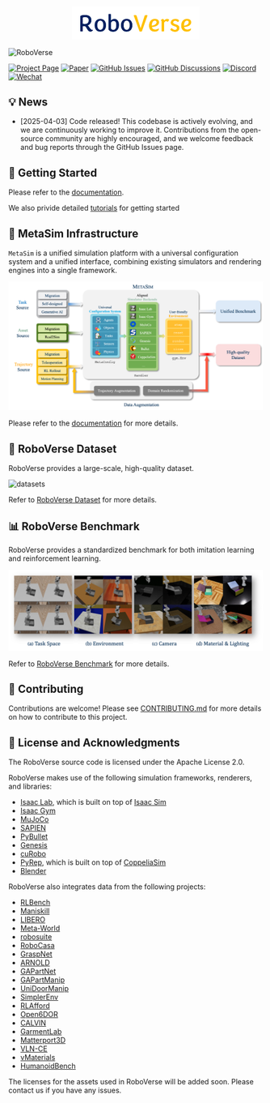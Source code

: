 <p align="center">
  <img src="docs/source/_static/RoboVerse86.22.svg" width="50%" alt="RoboVerse">
</p>

![RoboVerse](docs/source/metasim/images/tea.jpg)


[![Project Page](https://img.shields.io/badge/page-wiki-blue)](https://roboverse.wiki)
[![Paper](https://img.shields.io/badge/paper-pdf-red)]([https://arxiv.org/abs/2504.01543](https://t.co/3r4WeRcf1O))
[![GitHub Issues](https://img.shields.io/github/issues/RoboVerseOrg/RoboVerse)](https://github.com/RoboVerseOrg/RoboVerse/issues)
[![GitHub Discussions](https://img.shields.io/github/discussions/RoboVerseOrg/RoboVerse)](https://github.com/RoboVerseOrg/RoboVerse/discussions)
[![Discord](https://img.shields.io/discord/1356345436927168552?logo=discord)](https://discord.gg/dk8sxFGz)
[![Wechat](https://img.shields.io/badge/wechat-qr_code-green)](docs/source/_static/wechat.jpg)

## 💡 News
- [2025-04-03] Code released! This codebase is actively evolving, and we are continuously working to improve it. Contributions from the open-source community are highly encouraged, and we welcome feedback and bug reports through the GitHub Issues page.

## 👶 Getting Started

Please refer to the [documentation](https://roboverse.wiki/metasim/#).

We also privide detailed [tutorials](https://roboverse.wiki/metasim/get_started/quick_start/0_static_scene) for getting started

## 🔧 MetaSim Infrastructure

`MetaSim` is a unified simulation platform with a universal configuration system and a unified interface, combining existing simulators and rendering engines into a single framework.

![metasim](docs/source/_static/metasim.png)

Please refer to the [documentation](https://roboverse.wiki/metasim/#) for more details.

## 📑 RoboVerse Dataset
RoboVerse provides a large-scale, high-quality dataset.

![datasets](docs/source/_static/datasets.png)

Refer to [RoboVerse Dataset](https://roboverse.wiki/metasim/get_started/prepare_data_hf) for more details.

## 📊 RoboVerse Benchmark
RoboVerse provides a standardized benchmark for both imitation learning and reinforcement learning.

![benchmark](docs/source/_static/bench.png)

Refer to [RoboVerse Benchmark](https://roboverse.wiki/dataset_benchmark/) for more details.

## 🥰 Contributing
Contributions are welcome! Please see [CONTRIBUTING.md](./CONTRIBUTING.md) for more details on how to contribute to this project.

## 📖 License and Acknowledgments

The RoboVerse source code is licensed under the Apache License 2.0.

RoboVerse makes use of the following simulation frameworks, renderers, and libraries:
- [Isaac Lab](https://github.com/isaac-sim/IsaacLab), which is built on top of [Isaac Sim](https://docs.isaacsim.omniverse.nvidia.com/latest/index.html)
- [Isaac Gym](https://developer.nvidia.com/isaac-gym)
- [MuJoCo](https://github.com/google-deepmind/mujoco)
- [SAPIEN](https://github.com/haosulab/SAPIEN)
- [PyBullet](https://github.com/bulletphysics/bullet3)
- [Genesis](https://github.com/Genesis-Embodied-AI/Genesis)
- [cuRobo](https://github.com/NVlabs/curobo)
- [PyRep](https://github.com/stepjam/PyRep), which is built on top of [CoppeliaSim](https://www.coppeliarobotics.com/)
- [Blender](https://www.blender.org/)

RoboVerse also integrates data from the following projects:
- [RLBench](https://github.com/stepjam/RLBench)
- [Maniskill](https://github.com/haosulab/ManiSkill)
- [LIBERO](https://github.com/Lifelong-Robot-Learning/LIBERO)
- [Meta-World](https://github.com/Farama-Foundation/Metaworld)
- [robosuite](https://github.com/ARISE-Initiative/robosuite)
- [RoboCasa](https://github.com/robocasa/robocasa)
- [GraspNet](https://graspnet.net/)
- [ARNOLD](https://arnold-benchmark.github.io/)
- [GAPartNet](https://github.com/PKU-EPIC/GAPartNet)
- [GAPartManip](https://arxiv.org/abs/2411.18276)
- [UniDoorManip](https://github.com/sectionZ6/UniDoorManip)
- [SimplerEnv](https://github.com/simpler-env/SimplerEnv)
- [RLAfford](https://github.com/hyperplane-lab/RLAfford)
- [Open6DOR](https://github.com/Selina2023/Open6DOR)
- [CALVIN](https://github.com/mees/calvin)
- [GarmentLab](https://github.com/GarmentLab/GarmentLab)
- [Matterport3D](https://github.com/niessner/Matterport)
- [VLN-CE](https://github.com/jacobkrantz/VLN-CE)
- [vMaterials](https://developer.nvidia.com/vmaterials)
- [HumanoidBench](https://github.com/carlosferrazza/humanoid-bench)

The licenses for the assets used in RoboVerse will be added soon. Please contact us if you have any issues.
